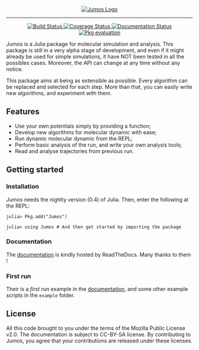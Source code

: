 <div align="center">
    <a href="https://github.com/Luthaf/Jumos.jl">
        <img alt="Jumos Logo" src="https://raw.githubusercontent.com/Luthaf/Jumos.jl/502eee44bcaaf1d782b7628eed062c1de10d0938/doc/_static_/img/logo.png"></img>
    </a>
</div>

---

<div align="center">
    <a href="https://travis-ci.org/Luthaf/Jumos.jl" >
        <img alt="Build Status" src="https://travis-ci.org/Luthaf/Jumos.jl.svg?branch=master"></img>
    </a>
    <a href="https://coveralls.io/r/Luthaf/Jumos.jl" >
        <img alt="Coverage Status" src="https://img.shields.io/coveralls/Luthaf/Jumos.jl.svg"></img>
    </a>
    <a href="http://jumos.readthedocs.org/en/latest/" >
        <img alt="Documentation Status" src="https://readthedocs.org/projects/jumos/badge/?version=latest"></img>
    </a>
    <a href="http://pkg.julialang.org/?pkg=Jumos&ver=nightly" >
        <img alt="Pkg evaluation" src="http://pkg.julialang.org/badges/Jumos_nightly.svg"></img>
    </a>
</div>

Jumos is a Julia package for molecular simulation and analysis. This package is
still in a very alpha stage of development, and even if it might already be used
for simple simulations, it have NOT been tested in all the possibles cases.
Moreover, the API can change at any time without any notice.

This package aims at being as extensible as possible. Every algorithm can be
replaced and selected for each step. More than that, you can easily write new
algorithms, and experiment with them.

## Features

- Use your own potentials simply by providing a function;
- Develop new algorithms for molecular dynamic with ease;
- Run dynamic molecular dynamic from the REPL;
- Perform basic analysis of the run, and write your own analysis tools;
- Read and analyse trajectories from previous run.

## Getting started

### Installation

Jumos needs the nighlty version (0.4) of Julia. Then, enter the following at the
REPL:
```jlcon
julia> Pkg.add("Jumos")

julia> using Jumos # And then get started by importing the package
```

### Documentation

The [documentation](http://jumos.readthedocs.org) is kindly hosted by ReadTheDocs.
Many thanks to them !

### First run

Their is a *first run* example in the
[documentation](http://jumos.readthedocs.org/en/latest/simulations/usage-example.html),
and some other example scripts in the `example` folder.

## License

All this code brought to you under the terms of the Mozilla Public License v2.0.
The documentation is subject to CC-BY-SA license. By contributing to Jumos, you
agree that your contributions are released under these licenses.
